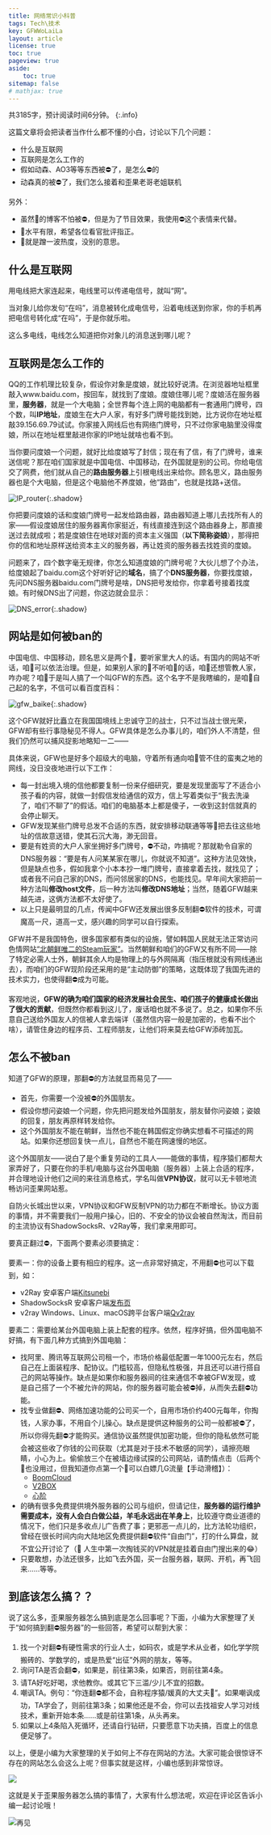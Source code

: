 ```yaml
---
title: 网络常识小科普
tags: Tech\技术
key: GFWWoLaiLa
layout: article
license: true
toc: true
pageview: true
aside:
    toc: true
sitemap: false
# mathjax: true
---
```


<meta itemprop="name" property="og:title" content="网络常识小科普">
<meta name="description" itemprop="description" property="og:description" content="以上，便是小编为大家整理的关于如何上不存在网站的方法……">
<meta itemprop="image" property="og:image" content="https://raw.githubusercontent.com/ZaoHan415/ZaoHan415.github.io/master/assets/images/BeHit.jpg">


共3185字，预计阅读时间6分钟。
{:.info}

这篇文章将会把读者当作什么都不懂的小白，讨论以下几个问题：

- 什么是互联网
- 互联网是怎么工作的
- 假如动森、AO3等等东西被:no_entry:了，是怎么:no_entry:的
- 动森真的被:no_entry:了，我们怎么接着和歪果老哥老姐联机

<!--more-->
另外：

- 虽然:baby:的博客不怕被:no_entry:，但是为了节目效果，我使用:no_entry:这个表情来代替。
- :baby:水平有限，希望各位看官批评指正。
- :baby:就是蹭一波热度，没别的意思。

## 什么是互联网

用电线把大家连起来，电线里可以传递电信号，就叫“网”。

当对象儿给你发句“在吗”，消息被转化成电信号，沿着电线送到你家，你的手机再把电信号转化成“在吗”，于是你就乐啦。

这么多电线，电线怎么知道把你对象儿的消息送到哪儿呢？

## 互联网是怎么工作的

QQ的工作机理比较复杂，假设你对象是度娘，就比较好说清。在浏览器地址框里敲入www.baidu.com，按回车，就找到了度娘。度娘住哪儿呢？度娘活在服务器里，**服务器**，就是一个大电脑；全世界每个连上网的电脑都有一套通用门牌号，四个数，叫**IP地址**，度娘生在大户人家，有好多门牌号能找到她，比方说你在地址框敲39.156.69.79试试。你家接入网线后也有网络门牌号，只不过你家电脑里没得度娘，所以在地址框里敲进你家的IP地址就啥也看不到。

当你要问度娘一个问题，就好比给度娘写了封信；现在有了信，有了门牌号，谁来送信呢？那在咱们国家就是中国电信、中国移动，在外国就是别的公司。你给电信交了网费，他们就从自己的**路由服务器**上引根电线出来给你。顾名思义，路由服务器也是个大电脑，但是这个电脑他不养度娘，他“路由”，也就是找路+送信。

![IP_router](https://raw.githubusercontent.com/ZaoHan415/ZaoHan415.github.io/master/assets/images/IP_router.png){:.shadow}

你把要问度娘的话和度娘门牌号一起发给路由器，路由器知道上哪儿去找所有人的家——假设度娘居住的服务器离你家挺近，有线直接连到这个路由器身上，那直接送过去就成啦；若是度娘住在地球对面的资本主义强国（**以下简称姿娘**），那得把你的信和地址原样送给资本主义的服务器，再让姓资的服务器去找姓资的度娘。

问题来了，四个数字毫无规律，你怎么知道度娘的门牌号呢？大伙儿想了个办法，给度娘起了baidu.com这个好听好记的**域名**，搞了个**DNS服务器**，你要找度娘，先问DNS服务器baidu.com门牌号是啥，DNS把号发给你，你拿着号接着找度娘。有时候DNS出了问题，你这边就会显示：

![DNS_error](https://raw.githubusercontent.com/ZaoHan415/ZaoHan415.github.io/master/assets/images/dns-server-cannot-be-reached.png){:.shadow}

## 网站是如何被ban的

中国电信、中国移动，顾名思义是两个:baby:，要听家里大人的话。有国内的网站不听话，咱:older_man:可以依法治理。但是，如果别人家的:baby:不听咱:older_man:的话，咱:older_man:还想管教人家，咋办呢？咱:older_man:于是叫人搞了一个叫GFW的东西。这个名字不是我瞎编的，是咱:older_man:自己起的名字，不信可以看百度百科：

![gfw_baike](https://raw.githubusercontent.com/ZaoHan415/ZaoHan415.github.io/master/assets/images/GFW_baike.png){:.shadow}

这个GFW就好比矗立在我国国境线上忠诚守卫的战士，只不过当战士很光荣，GFW却有些行事隐秘见不得人。GFW具体是怎么办事儿的，咱们外人不清楚，但我们仍然可以捕风捉影地略知一二——

具体来说，GFW也是好多个超级大的电脑，守着所有通向咱:older_man:管不住的蛮夷之地的网线，没日没夜地进行以下工作：

- 每一封出境入境的信他都要复制一份来仔细研究，要是发现里面写了不适合小孩子看的内容，就做一封假信发给通信的双方，信上写着类似于“我去洗澡了，咱们不聊了”的假话。咱们的电脑基本上都是傻子，一收到这封信就真的会停止聊天。
- GFW发现某些门牌号总发不合适的东西，就安排移动联通等等:baby:把去往这些地址的信故意送错，使其石沉大海，渺无回音。
- 要是有姓资的大户人家坐拥好多门牌号，:no_entry:不动，咋搞呢？那就勒令自家的DNS服务器：“要是有人问某某家在哪儿，你就说不知道”。这种方法见效快，但是缺点也多，假如我拿个小本本抄一堆门牌号，直接拿着去找，就找见了；或者我不问自己家的DNS，而问邻居家的DNS，也能找见。早年间大家把前一种方法叫**修改host文件**，后一种方法叫**修改DNS地址**；当然，随着GFW越来越先进，这俩方法都不太好使了。
- 以上只是最明显的几点，传闻中GFW还发展出很多反制翻:no_entry:软件的技术，可谓魔高一尺，道高一丈，感兴趣的同学可以自行探索。

GFW并不是我国特色，很多国家都有类似的设施，譬如<span class="heimu" title="一个黑幕">韩国人民就无法正常访问色情网站</span>[“北朝鲜唯二的Steam玩家”](https://www.wanplus.com/article/183077.html)。当然朝鲜和咱们的GFW又有所不同——除了特定必需人士外，朝鲜其余人均是物理上的与外网隔离（指压根就没有网线通出去），而咱们的GFW现阶段还采用的是“主动防御”的策略，这既体现了我国先进的技术实力，也使得翻:no_entry:成为可能。

客观地说，**GFW的确为咱们国家的经济发展社会民生、咱们孩子的健康成长做出了很大的贡献**，<span class="heimu" title="又一个黑幕">但既然你都看到这儿了，废话咱也就不多说了</span>。总之，如果你不乐意自己送给外国友人的信被人拿去端详（虽然信内容一般是加密的，也看不出个啥），请管住身边的程序员、工程师朋友，让他们将来莫去给GFW添砖加瓦。

## 怎么不被ban

知道了GFW的原理，那翻:no_entry:的方法就显而易见了——

- 首先，你需要一个没被:no_entry:的外国朋友。
- 假设你想问姿娘一个问题，你先把问题发给外国朋友，朋友替你问姿娘；姿娘的回复，朋友再原样转发给你。
- 这个外国朋友不能在朝鲜，当然也不能在韩国<span class="heimu" title="再一个黑幕">假定你确实想看不可描述的网站</span>。如果你还想回复快一点儿，自然也不能在网速慢的地区。

这个外国朋友——说白了是个重复劳动的工具人——能做的事情，程序猿们都帮大家弄好了，只要在你的手机/电脑与这台外国电脑（服务器）上装上合适的程序，并合理地设计他们之间的来往消息格式，学名叫做**VPN协议**，就可以无卡顿地流畅访问歪果网站惹。

自防火长城出世以来，VPN协议和GFW反制VPN的功力都在不断增长。协议方面的事情，并不需要我们一般用户操心，旧的、不安全的协议会被自然淘汰，而目前的主流协议有ShadowSocksR、v2Ray等，我们拿来用即可。

要真正翻过:no_entry:，下面两个要素必须要搞定：

要素一：你的设备上要有相应的程序。这一点非常好搞定，不用翻:no_entry:也可以下载到，如：

- v2Ray 安卓客户端[Kitsunebi](https://github.com/eycorsican/kitsunebi-android/releases)
- ShadowSocksR 安卓客户端[发布页](https://github.com/shadowsocksr-backup/shadowsocksr-android/releases)
- v2ray Windows、Linux、macOS跨平台客户端[Qv2ray](https://github.com/Qv2ray/Qv2ray)

要素二：需要给某台外国电脑上装上配套的程序。依然，程序好搞，但外国电脑不好搞，有下面几种方式搞到外国电脑：

- 找阿里、腾讯等互联网公司租一个，市场价格最低配置一年1000元左右，然后自己在上面装程序、配协议。门槛较高，但隐私性极强，并且还可以进行搭自己的网站等操作。缺点是如果你和服务器间的往来通信不幸被GFW发现，或是自己搭了一个不被允许的网站，你的服务器可能会被:no_entry:掉，从而失去翻:no_entry:功能。
- 找专业做翻:no_entry:、网络加速功能的公司买一个，自用市场价约400元每年，你掏钱，人家办事，不用自个儿操心。缺点是提供这种服务的公司一般都被:no_entry:了，所以你得先翻:no_entry:才能购买。通信协议虽然提供加密功能，但你的隐私依然可能会被这些收了你钱的公司获取（尤其是对于技术不敏感的同学），请擦亮眼睛，小心为上。偷偷放三个在被墙边缘试探的公司网站，请酌情点击（后两个:baby:也没用过，但我知道你点第一个:baby:可以白嫖几G流量【手动滑稽】）：
  - [BoomCloud](https://www.boomsse.com/aff.php?aff=1519)
  - [V2BOX](https://www.v2box.net/)
  - [心阶](https://www.xinjiecloud.vip/auth/register?code=fmLG)
- 的确有很多免费提供境外服务器的公司与组织，但请记住，**服务器的运行维护需要成本，没有人会白白做公益，羊毛永远出在羊身上**，比较遵守商业道德的情况下，他们只是多收点儿广告费了事；更邪恶一点儿的，比方法轮功组织，曾经在很长时间内向大陆地区免费提供翻:no_entry:软件“自由门”，打的什么算盘，就不宜公开讨论了（:baby: 人生中第一次掏钱买的VPN就是挂着自由门搜出来的:joy:）
- 只要敢想，办法还很多，比如飞去外国，买一台服务器，联网、开机，再飞回来……等等。

## 到底该怎么搞？？

说了这么多，歪果服务器怎么搞到底是怎么回事呢？下面，小编为大家整理了关于“如何搞到翻:no_entry:服务器”的一些回答，希望可以帮到大家：

1. 找一个对翻:no_entry:有硬性需求的行业人士，如码农，或是学术从业者，如化学学院搬砖的、学数学的，或是热爱“出征”外网的朋友，等等。
2. 询问TA是否会翻:no_entry:，如果是，前往第3条，如果否，则前往第4条。
3. 请TA好吃好喝，求他教你。或其它下三滥/少儿不宜的招数。
4. 嘲讽TA。例句：“你连翻:no_entry:都不会，自称程序猿/媛真的大丈夫:horse:”。如果嘲讽成功，TA学会了，则前往第3条；如果他还是不会，你可以去找祖安人学习对线技术，重新开始本条……或是前往第1条，从头再来。
5. 如果以上4条陷入死循环，还请自行钻研，只要愿意下功夫搞，百度上的信息便足够了。

以上，便是小编为大家整理的关于如何上不存在网站的方法。大家可能会很惊讶不存在的网站怎么会这么上呢？但事实就是这样，小编也感到非常惊讶。

<img class="image image--md" src="https://raw.githubusercontent.com/ZaoHan415/ZaoHan415.github.io/master/assets/images/BeHit.jpg"/>

这就是关于歪果服务器怎么搞的事情了，大家有什么想法呢，欢迎在评论区告诉小编一起讨论哦！

![再见](https://raw.githubusercontent.com/ZaoHan415/ZaoHan415.github.io/master/assets/images/goodbye.jpg)
